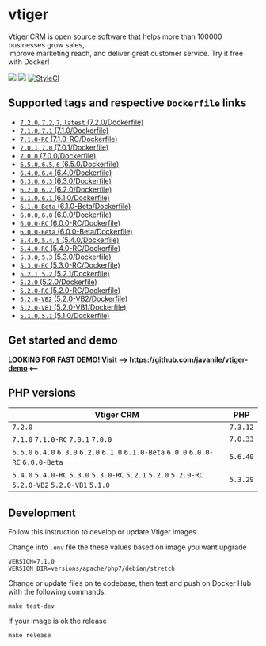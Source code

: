 # vtiger

Vtiger CRM is open source software that helps more than 100000 businesses grow sales,  
improve marketing reach, and deliver great customer service. Try it free with Docker!

[![](https://images.microbadger.com/badges/image/javanile/vtiger.svg)](https://hub.docker.com/r/javanile/vtiger/)
[![](https://images.microbadger.com/badges/version/javanile/vtiger.svg)](https://hub.docker.com/r/javanile/vtiger/)
[![StyleCI](https://github.styleci.io/repos/118489407/shield?branch=master)](https://github.styleci.io/repos/118489407)

## Supported tags and respective `Dockerfile` links
* [`7.2.0`, `7.2`, `7`, `latest` (7.2.0/Dockerfile)](https://github.com/javanile/vtiger/blob/master/7.2.0/Dockerfile)
* [`7.1.0`, `7.1` (7.1.0/Dockerfile)](https://github.com/javanile/vtiger/blob/master/7.1.0/Dockerfile)
* [`7.1.0-RC` (7.1.0-RC/Dockerfile)](https://github.com/javanile/vtiger/blob/master/7.1.0-RC/Dockerfile)
* [`7.0.1`, `7.0` (7.0.1/Dockerfile)](https://github.com/javanile/vtiger/blob/master/7.0.1/Dockerfile)
* [`7.0.0` (7.0.0/Dockerfile)](https://github.com/javanile/vtiger/blob/master/7.0.0/Dockerfile)
* [`6.5.0`, `6.5`, `6` (6.5.0/Dockerfile)](https://github.com/javanile/vtiger/blob/master/6.5.0/Dockerfile)
* [`6.4.0`, `6.4` (6.4.0/Dockerfile)](https://github.com/javanile/vtiger/blob/master/6.4.0/Dockerfile)
* [`6.3.0`, `6.3` (6.3.0/Dockerfile)](https://github.com/javanile/vtiger/blob/master/6.3.0/Dockerfile)
* [`6.2.0`, `6.2` (6.2.0/Dockerfile)](https://github.com/javanile/vtiger/blob/master/6.2.0/Dockerfile)
* [`6.1.0`, `6.1` (6.1.0/Dockerfile)](https://github.com/javanile/vtiger/blob/master/6.1.0/Dockerfile)
* [`6.1.0-Beta` (6.1.0-Beta/Dockerfile)](https://github.com/javanile/vtiger/blob/master/6.1.0-Beta/Dockerfile)
* [`6.0.0`, `6.0` (6.0.0/Dockerfile)](https://github.com/javanile/vtiger/blob/master/6.0.0/Dockerfile)
* [`6.0.0-RC` (6.0.0-RC/Dockerfile)](https://github.com/javanile/vtiger/blob/master/6.0.0-RC/Dockerfile)
* [`6.0.0-Beta` (6.0.0-Beta/Dockerfile)](https://github.com/javanile/vtiger/blob/master/6.0.0-Beta/Dockerfile)
* [`5.4.0`, `5.4`, `5` (5.4.0/Dockerfile)](https://github.com/javanile/vtiger/blob/master/5.4.0/Dockerfile)
* [`5.4.0-RC` (5.4.0-RC/Dockerfile)](https://github.com/javanile/vtiger/blob/master/5.4.0-RC/Dockerfile)
* [`5.3.0`, `5.3` (5.3.0/Dockerfile)](https://github.com/javanile/vtiger/blob/master/5.3.0/Dockerfile)
* [`5.3.0-RC` (5.3.0-RC/Dockerfile)](https://github.com/javanile/vtiger/blob/master/5.3.0-RC/Dockerfile)
* [`5.2.1`, `5.2` (5.2.1/Dockerfile)](https://github.com/javanile/vtiger/blob/master/5.2.1/Dockerfile)
* [`5.2.0` (5.2.0/Dockerfile)](https://github.com/javanile/vtiger/blob/master/5.2.0/Dockerfile)
* [`5.2.0-RC` (5.2.0-RC/Dockerfile)](https://github.com/javanile/vtiger/blob/master/5.2.0-RC/Dockerfile)
* [`5.2.0-VB2` (5.2.0-VB2/Dockerfile)](https://github.com/javanile/vtiger/blob/master/5.2.0-VB2/Dockerfile)
* [`5.2.0-VB1` (5.2.0-VB1/Dockerfile)](https://github.com/javanile/vtiger/blob/master/5.2.0-VB1/Dockerfile)
* [`5.1.0`, `5.1` (5.1.0/Dockerfile)](https://github.com/javanile/vtiger/blob/master/5.1.0/Dockerfile)

## Get started and demo

**LOOKING FOR FAST DEMO! Visit --> https://github.com/javanile/vtiger-demo <--**

## PHP versions

| Vtiger CRM                                                                                       | PHP      |
|--------------------------------------------------------------------------------------------------|----------|
| `7.2.0`                                                                                          | `7.3.12` |
| `7.1.0` `7.1.0-RC` `7.0.1` `7.0.0`                                                               | `7.0.33` |
| `6.5.0` `6.4.0` `6.3.0` `6.2.0` `6.1.0` `6.1.0-Beta` `6.0.0` `6.0.0-RC` `6.0.0-Beta`             | `5.6.40` |
| `5.4.0` `5.4.0-RC` `5.3.0` `5.3.0-RC` `5.2.1` `5.2.0` `5.2.0-RC` `5.2.0-VB2` `5.2.0-VB1` `5.1.0` | `5.3.29` |

## Development
 
Follow this instruction to develop or update Vtiger images

Change into `.env` file the these values based on image you want upgrade

```
VERSION=7.1.0
VERSION_DIR=versions/apache/php7/debian/stretch
```

Change or update files on te codebase, then test and push on Docker Hub with the following commands:

```
make test-dev
```

If your image is ok the release 

```
make release
```


